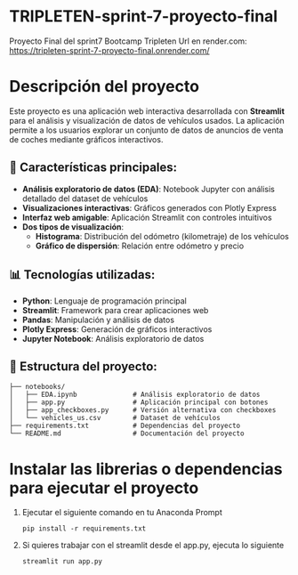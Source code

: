 # TRIPLETEN-sprint-7-proyecto-final
Proyecto Final del sprint7 Bootcamp Tripleten
Url en render.com: https://tripleten-sprint-7-proyecto-final.onrender.com/

# Descripción del proyecto

Este proyecto es una aplicación web interactiva desarrollada con **Streamlit** para el análisis y visualización de datos de vehículos usados. La aplicación permite a los usuarios explorar un conjunto de datos de anuncios de venta de coches mediante gráficos interactivos.

## 🚗 **Características principales:**

- **Análisis exploratorio de datos (EDA)**: Notebook Jupyter con análisis detallado del dataset de vehículos
- **Visualizaciones interactivas**: Gráficos generados con Plotly Express
- **Interfaz web amigable**: Aplicación Streamlit con controles intuitivos
- **Dos tipos de visualización**:
  - **Histograma**: Distribución del odómetro (kilometraje) de los vehículos
  - **Gráfico de dispersión**: Relación entre odómetro y precio

## 📊 **Tecnologías utilizadas:**

- **Python**: Lenguaje de programación principal
- **Streamlit**: Framework para crear aplicaciones web
- **Pandas**: Manipulación y análisis de datos
- **Plotly Express**: Generación de gráficos interactivos
- **Jupyter Notebook**: Análisis exploratorio de datos

## 📁 **Estructura del proyecto:**

```
├── notebooks/
│   ├── EDA.ipynb              # Análisis exploratorio de datos
│   ├── app.py                 # Aplicación principal con botones
│   ├── app_checkboxes.py      # Versión alternativa con checkboxes
│   └── vehicles_us.csv        # Dataset de vehículos
├── requirements.txt           # Dependencias del proyecto
└── README.md                  # Documentación del proyecto
```
# Instalar las librerias o dependencias para ejecutar el proyecto

1. Ejecutar el siguiente comando en tu Anaconda Prompt
    
    ````````````
    pip install -r requirements.txt
    ````````````

2. Si quieres trabajar con el streamlit desde el app.py, ejecuta lo siguiente
    `````````````
    streamlit run app.py
    `````````````